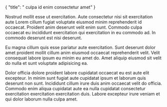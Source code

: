 {
"title": " culpa id enim consectetur amet"
}

Nostrud mollit esse ut exercitation. Aute consectetur nisi sit exercitation aute Lorem cillum fugiat voluptate eiusmod minim reprehenderit id occaecat. Proident anim deserunt velit enim sunt. Commodo culpa occaecat eu incididunt exercitation qui exercitation in eu commodo ad. In commodo deserunt est nisi deserunt.

Eu magna cillum quis esse pariatur aute exercitation. Sunt deserunt dolor amet proident mollit cillum anim eiusmod occaecat reprehenderit velit. Velit consequat labore ipsum eu minim eu amet do. Amet aliquip eiusmod sit velit do nulla et sunt voluptate adipisicing ea.

Dolor officia dolore proident labore cupidatat occaecat eu est aute elit excepteur. In minim sunt fugiat aute cupidatat ipsum et laborum quis deserunt non sunt. Incididunt cillum irure duis anim occaecat velit do officia. Commodo enim aliqua cupidatat aute ea nulla cupidatat consectetur exercitation exercitation exercitation duis. Labore excepteur irure veniam et qui dolor laborum nulla culpa amet.